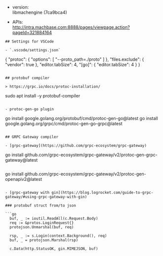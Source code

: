 
- version:  
  libmachengine (7ca9bca4)
  
- APIs:  
  http://intra.machbase.com:8888/pages/viewpage.action?pageId=321884164


```
## Settings for VSCode

- `.vscode/settings.json`

```
{
    "protoc": {
        "options": [
            "--proto_path=./proto"
        ]
    },
        "files.exclude": {
        "vendor": true
    },
    "editor.tabSize": 4,
    "[go]": {
        "editor.tabSize": 4
    }
}
```

## protobuf compiler

> https://grpc.io/docs/protoc-installation/

```
sudo apt install -y protobuf-compiler
```

- protoc-gen-go plugin

```
go install google.golang.org/protobuf/cmd/protoc-gen-go@latest
go install google.golang.org/grpc/cmd/protoc-gen-go-grpc@latest
```

## GRPC Gateway compiler

- [grpc-gateway](https://github.com/grpc-ecosystem/grpc-gateway)

```
go install github.com/grpc-ecosystem/grpc-gateway/v2/protoc-gen-grpc-gateway@latest
```

```
go install github.com/grpc-ecosystem/grpc-gateway/v2/protoc-gen-openapiv2@latest
```

- [grpc-gateway with gin](https://blog.logrocket.com/guide-to-grpc-gateway/#using-grpc-gateway-with-gin)

### protobuf struct from/to json

```go
  buf, _ := ioutil.ReadAll(c.Request.Body)
  req := &protos.LoginRequest{}
  protojson.Unmarshal(buf, req)

  rsp, _ := s.Login(context.Background(), req)
  buf, _ = protojson.Marshal(rsp)

  c.Data(http.StatusOK, gin.MIMEJSON, buf)
```

